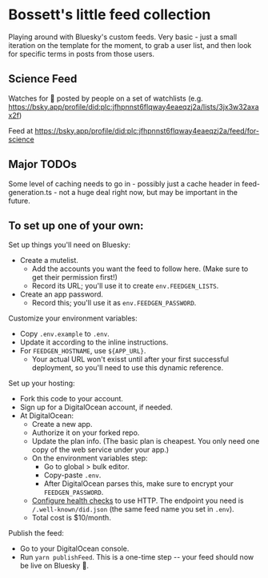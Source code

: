 # Bossett's little feed collection

Playing around with Bluesky's custom feeds. Very basic - just a small iteration on the template for the moment, to grab a user list, and then look for specific terms in posts from those users.

## Science Feed

Watches for 🧪 posted by people on a set of watchlists (e.g. https://bsky.app/profile/did:plc:jfhpnnst6flqway4eaeqzj2a/lists/3jx3w32axax2f)

Feed at https://bsky.app/profile/did:plc:jfhpnnst6flqway4eaeqzj2a/feed/for-science

## Major TODOs

Some level of caching needs to go in - possibly just a cache header in feed-generation.ts - not a huge deal right now, but may be important in the future.

## To set up one of your own:

Set up things you'll need on Bluesky:
* Create a mutelist.
    * Add the accounts you want the feed to follow here. (Make sure to get their permission first!)
    * Record its URL; you'll use it to create `env.FEEDGEN_LISTS`.
* Create an app password.
    * Record this; you'll use it as `env.FEEDGEN_PASSWORD`.

Customize your environment variables:
* Copy `.env.example` to `.env`.
* Update it according to the inline instructions.
* For `FEEDGEN_HOSTNAME`, use `${APP_URL}`.
    * Your actual URL won't exisst until after your first successful deployment, so you'll need to use this dynamic reference.

Set up your hosting:
* Fork this code to your account.
* Sign up for a DigitalOcean account, if needed.
* At DigitalOcean:
    * Create a new app.
    * Authorize it on your forked repo.
    * Update the plan info. (The basic plan is cheapest. You only need one copy of the web service under your app.)
    * On the environment variables step:
        * Go to global > bulk editor.
        * Copy-paste `.env`.
        * After DigitalOcean parses this, make sure to encrypt your `FEEDGEN_PASSWORD`.
    * [Configure health checks](https://docs.digitalocean.com/support/my-app-deployment-failed-because-of-a-health-check/) to use HTTP. The endpoint you need is `/.well-known/did.json` (the same feed name you set in `.env`).
    * Total cost is $10/month.

Publish the feed:
* Go to your DigitalOcean console.
* Run `yarn publishFeed`.
This is a one-time step -- your feed should now be live on Bluesky 🎉.
